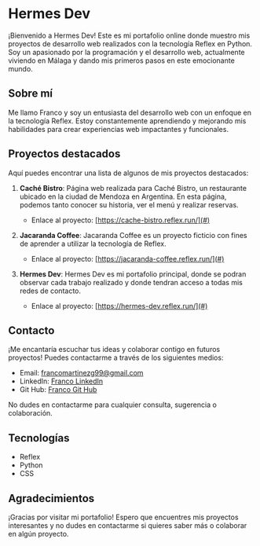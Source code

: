 # Hermes Dev

¡Bienvenido a Hermes Dev! Este es mi portafolio online donde muestro mis proyectos de desarrollo web realizados con la tecnología Reflex en Python. Soy un apasionado por la programación y el desarrollo web, actualmente viviendo en Málaga y dando mis primeros pasos en este emocionante mundo.

## Sobre mí
Me llamo Franco y soy un entusiasta del desarrollo web con un enfoque en la tecnología Reflex. Estoy constantemente aprendiendo y mejorando mis habilidades para crear experiencias web impactantes y funcionales.

## Proyectos destacados
Aquí puedes encontrar una lista de algunos de mis proyectos destacados:

1. **Caché Bistro**: Página web realizada para Caché Bistro, un restaurante ubicado en la ciudad de Mendoza en Argentina. En esta página, podemos tanto conocer su historia, ver el menú y realizar reservas.
   - Enlace al proyecto: [https://cache-bistro.reflex.run/](#)

2. **Jacaranda Coffee**: Jacaranda Coffee es un proyecto ficticio con fines de aprender a utilizar la tecnología de Reflex.
   - Enlace al proyecto: [https://jacaranda-coffee.reflex.run/](#)

3. **Hermes Dev**: Hermes Dev es mi portafolio principal, donde se podran observar cada trabajo realizado y donde tendran acceso a todas mis redes de contacto.
   - Enlace al proyecto: [https://hermes-dev.reflex.run/](#)

## Contacto
¡Me encantaría escuchar tus ideas y colaborar contigo en futuros proyectos! Puedes contactarme a través de los siguientes medios:

- Email: francomartinezg99@gmail.com
- LinkedIn: [Franco LinkedIn](https://www.linkedin.com/in/francomg99/)
- Git Hub: [Franco Git Hub](https://github.com/francomg99)

No dudes en contactarme para cualquier consulta, sugerencia o colaboración.

## Tecnologías
- Reflex
- Python
- CSS

## Agradecimientos
¡Gracias por visitar mi portafolio! Espero que encuentres mis proyectos interesantes y no dudes en contactarme si quieres saber más o colaborar en algún proyecto.

